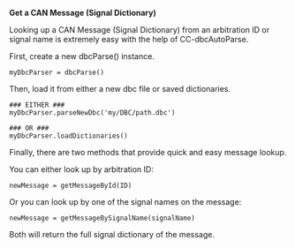 **Get a CAN Message (Signal Dictionary)**

Looking up a CAN Message (Signal Dictionary) from an arbitration ID or signal name is extremely easy with the help of CC-dbcAutoParse.

First, create a new dbcParse() instance.

    myDbcParser = dbcParse()

Then, load it from either a new dbc file or saved dictionaries.

    ### EITHER ###
    myDbcParser.parseNewDbc('my/DBC/path.dbc')

    ### OR ###
    myDbcParser.loadDictionaries()

Finally, there are two methods that provide quick and easy message lookup. 

You can either look up by arbitration ID:

    newMessage = getMessageById(ID)

Or you can look up by one of the signal names on the message:

    newMessage = getMessageBySignalName(signalName)

Both will return the full signal dictionary of the message.